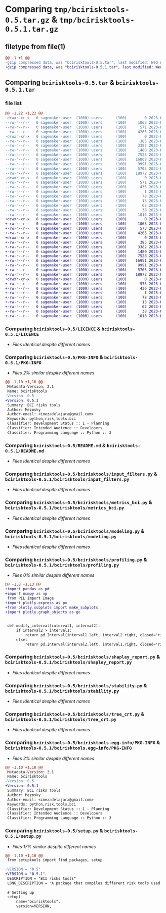 # Comparing `tmp/bcirisktools-0.5.tar.gz` & `tmp/bcirisktools-0.5.1.tar.gz`

## filetype from file(1)

```diff
@@ -1 +1 @@
-gzip compressed data, was "bcirisktools-0.5.tar", last modified: Wed Aug  2 19:15:30 2023, max compression
+gzip compressed data, was "bcirisktools-0.5.1.tar", last modified: Wed Aug  2 19:27:30 2023, max compression
```

## Comparing `bcirisktools-0.5.tar` & `bcirisktools-0.5.1.tar`

### file list

```diff
@@ -1,22 +1,22 @@
-drwxr-xr-x   0 sagemaker-user  (1000) users      (100)        0 2023-08-02 19:15:30.033000 bcirisktools-0.5/
--rw-r--r--   0 sagemaker-user  (1000) users      (100)     1063 2023-07-27 13:56:43.000000 bcirisktools-0.5/LICENCE
--rw-r--r--   0 sagemaker-user  (1000) users      (100)      571 2023-08-02 19:15:30.026000 bcirisktools-0.5/PKG-INFO
--rw-r--r--   0 sagemaker-user  (1000) users      (100)     4265 2023-07-27 13:56:43.000000 bcirisktools-0.5/README.md
-drwxr-xr-x   0 sagemaker-user  (1000) users      (100)        0 2023-08-02 19:15:29.902000 bcirisktools-0.5/bcirisktools/
--rw-r--r--   0 sagemaker-user  (1000) users      (100)      385 2023-08-02 19:08:07.000000 bcirisktools-0.5/bcirisktools/__init__.py
--rw-r--r--   0 sagemaker-user  (1000) users      (100)     3382 2023-07-27 13:56:43.000000 bcirisktools-0.5/bcirisktools/input_filters.py
--rw-r--r--   0 sagemaker-user  (1000) users      (100)     1480 2023-07-27 13:56:43.000000 bcirisktools-0.5/bcirisktools/metrics_bci.py
--rw-r--r--   0 sagemaker-user  (1000) users      (100)     7528 2023-07-27 13:56:43.000000 bcirisktools-0.5/bcirisktools/modeling.py
--rw-r--r--   0 sagemaker-user  (1000) users      (100)    16808 2023-08-02 19:01:12.000000 bcirisktools-0.5/bcirisktools/profiling.py
--rw-r--r--   0 sagemaker-user  (1000) users      (100)     9991 2023-07-27 13:56:43.000000 bcirisktools-0.5/bcirisktools/shapley_report.py
--rw-r--r--   0 sagemaker-user  (1000) users      (100)     5705 2023-07-27 13:56:43.000000 bcirisktools-0.5/bcirisktools/stability.py
--rw-r--r--   0 sagemaker-user  (1000) users      (100)    18972 2023-07-27 13:56:43.000000 bcirisktools-0.5/bcirisktools/tree_crt.py
-drwxr-xr-x   0 sagemaker-user  (1000) users      (100)        0 2023-08-02 19:15:30.000000 bcirisktools-0.5/bcirisktools.egg-info/
--rw-r--r--   0 sagemaker-user  (1000) users      (100)      571 2023-08-02 19:15:29.000000 bcirisktools-0.5/bcirisktools.egg-info/PKG-INFO
--rw-r--r--   0 sagemaker-user  (1000) users      (100)      436 2023-08-02 19:15:29.000000 bcirisktools-0.5/bcirisktools.egg-info/SOURCES.txt
--rw-r--r--   0 sagemaker-user  (1000) users      (100)        1 2023-08-02 19:15:29.000000 bcirisktools-0.5/bcirisktools.egg-info/dependency_links.txt
--rw-r--r--   0 sagemaker-user  (1000) users      (100)       78 2023-08-02 19:15:29.000000 bcirisktools-0.5/bcirisktools.egg-info/requires.txt
--rw-r--r--   0 sagemaker-user  (1000) users      (100)       13 2023-08-02 19:15:29.000000 bcirisktools-0.5/bcirisktools.egg-info/top_level.txt
--rw-r--r--   0 sagemaker-user  (1000) users      (100)       62 2023-07-27 13:56:43.000000 bcirisktools-0.5/pyproject.toml
--rw-r--r--   0 sagemaker-user  (1000) users      (100)       38 2023-08-02 19:15:30.036000 bcirisktools-0.5/setup.cfg
--rw-r--r--   0 sagemaker-user  (1000) users      (100)     1016 2023-08-02 19:15:11.000000 bcirisktools-0.5/setup.py
+drwxr-xr-x   0 sagemaker-user  (1000) users      (100)        0 2023-08-02 19:27:30.658000 bcirisktools-0.5.1/
+-rw-r--r--   0 sagemaker-user  (1000) users      (100)     1063 2023-07-27 13:56:43.000000 bcirisktools-0.5.1/LICENCE
+-rw-r--r--   0 sagemaker-user  (1000) users      (100)      573 2023-08-02 19:27:30.652000 bcirisktools-0.5.1/PKG-INFO
+-rw-r--r--   0 sagemaker-user  (1000) users      (100)     4265 2023-07-27 13:56:43.000000 bcirisktools-0.5.1/README.md
+drwxr-xr-x   0 sagemaker-user  (1000) users      (100)        0 2023-08-02 19:27:30.530000 bcirisktools-0.5.1/bcirisktools/
+-rw-r--r--   0 sagemaker-user  (1000) users      (100)      385 2023-08-02 19:08:07.000000 bcirisktools-0.5.1/bcirisktools/__init__.py
+-rw-r--r--   0 sagemaker-user  (1000) users      (100)     3382 2023-07-27 13:56:43.000000 bcirisktools-0.5.1/bcirisktools/input_filters.py
+-rw-r--r--   0 sagemaker-user  (1000) users      (100)     1480 2023-07-27 13:56:43.000000 bcirisktools-0.5.1/bcirisktools/metrics_bci.py
+-rw-r--r--   0 sagemaker-user  (1000) users      (100)     7528 2023-07-27 13:56:43.000000 bcirisktools-0.5.1/bcirisktools/modeling.py
+-rw-r--r--   0 sagemaker-user  (1000) users      (100)    16951 2023-08-02 19:27:19.000000 bcirisktools-0.5.1/bcirisktools/profiling.py
+-rw-r--r--   0 sagemaker-user  (1000) users      (100)     9991 2023-07-27 13:56:43.000000 bcirisktools-0.5.1/bcirisktools/shapley_report.py
+-rw-r--r--   0 sagemaker-user  (1000) users      (100)     5705 2023-07-27 13:56:43.000000 bcirisktools-0.5.1/bcirisktools/stability.py
+-rw-r--r--   0 sagemaker-user  (1000) users      (100)    18972 2023-07-27 13:56:43.000000 bcirisktools-0.5.1/bcirisktools/tree_crt.py
+drwxr-xr-x   0 sagemaker-user  (1000) users      (100)        0 2023-08-02 19:27:30.629000 bcirisktools-0.5.1/bcirisktools.egg-info/
+-rw-r--r--   0 sagemaker-user  (1000) users      (100)      573 2023-08-02 19:27:30.000000 bcirisktools-0.5.1/bcirisktools.egg-info/PKG-INFO
+-rw-r--r--   0 sagemaker-user  (1000) users      (100)      436 2023-08-02 19:27:30.000000 bcirisktools-0.5.1/bcirisktools.egg-info/SOURCES.txt
+-rw-r--r--   0 sagemaker-user  (1000) users      (100)        1 2023-08-02 19:27:30.000000 bcirisktools-0.5.1/bcirisktools.egg-info/dependency_links.txt
+-rw-r--r--   0 sagemaker-user  (1000) users      (100)       78 2023-08-02 19:27:30.000000 bcirisktools-0.5.1/bcirisktools.egg-info/requires.txt
+-rw-r--r--   0 sagemaker-user  (1000) users      (100)       13 2023-08-02 19:27:30.000000 bcirisktools-0.5.1/bcirisktools.egg-info/top_level.txt
+-rw-r--r--   0 sagemaker-user  (1000) users      (100)       62 2023-07-27 13:56:43.000000 bcirisktools-0.5.1/pyproject.toml
+-rw-r--r--   0 sagemaker-user  (1000) users      (100)       38 2023-08-02 19:27:30.663000 bcirisktools-0.5.1/setup.cfg
+-rw-r--r--   0 sagemaker-user  (1000) users      (100)     1018 2023-08-02 19:27:23.000000 bcirisktools-0.5.1/setup.py
```

### Comparing `bcirisktools-0.5/LICENCE` & `bcirisktools-0.5.1/LICENCE`

 * *Files identical despite different names*

### Comparing `bcirisktools-0.5/PKG-INFO` & `bcirisktools-0.5.1/PKG-INFO`

 * *Files 2% similar despite different names*

```diff
@@ -1,10 +1,10 @@
 Metadata-Version: 2.1
 Name: bcirisktools
-Version: 0.5
+Version: 0.5.1
 Summary: BCI risks tools
 Author: Mezosky
 Author-email: <imezadelajara@gmail.com>
 Keywords: python,risk,tools,bci
 Classifier: Development Status :: 1 - Planning
 Classifier: Intended Audience :: Developers
 Classifier: Programming Language :: Python :: 3
```

### Comparing `bcirisktools-0.5/README.md` & `bcirisktools-0.5.1/README.md`

 * *Files identical despite different names*

### Comparing `bcirisktools-0.5/bcirisktools/input_filters.py` & `bcirisktools-0.5.1/bcirisktools/input_filters.py`

 * *Files identical despite different names*

### Comparing `bcirisktools-0.5/bcirisktools/metrics_bci.py` & `bcirisktools-0.5.1/bcirisktools/metrics_bci.py`

 * *Files identical despite different names*

### Comparing `bcirisktools-0.5/bcirisktools/modeling.py` & `bcirisktools-0.5.1/bcirisktools/modeling.py`

 * *Files identical despite different names*

### Comparing `bcirisktools-0.5/bcirisktools/profiling.py` & `bcirisktools-0.5.1/bcirisktools/profiling.py`

 * *Files 0% similar despite different names*

```diff
@@ -1,8 +1,13 @@
+import pandas as pd
+import numpy as np
 from PIL import Image
+import plotly.express as px
+from plotly.subplots import make_subplots
+import plotly.graph_objects as go
 
 
 def modify_interval(interval1, interval2):
     if interval2 > interval1:
         return pd.Interval(interval1.left, interval2.right, closed="right")
     else:
         return pd.Interval(interval2.left, interval1.right, closed="right")
```

### Comparing `bcirisktools-0.5/bcirisktools/shapley_report.py` & `bcirisktools-0.5.1/bcirisktools/shapley_report.py`

 * *Files identical despite different names*

### Comparing `bcirisktools-0.5/bcirisktools/stability.py` & `bcirisktools-0.5.1/bcirisktools/stability.py`

 * *Files identical despite different names*

### Comparing `bcirisktools-0.5/bcirisktools/tree_crt.py` & `bcirisktools-0.5.1/bcirisktools/tree_crt.py`

 * *Files identical despite different names*

### Comparing `bcirisktools-0.5/bcirisktools.egg-info/PKG-INFO` & `bcirisktools-0.5.1/bcirisktools.egg-info/PKG-INFO`

 * *Files 2% similar despite different names*

```diff
@@ -1,10 +1,10 @@
 Metadata-Version: 2.1
 Name: bcirisktools
-Version: 0.5
+Version: 0.5.1
 Summary: BCI risks tools
 Author: Mezosky
 Author-email: <imezadelajara@gmail.com>
 Keywords: python,risk,tools,bci
 Classifier: Development Status :: 1 - Planning
 Classifier: Intended Audience :: Developers
 Classifier: Programming Language :: Python :: 3
```

### Comparing `bcirisktools-0.5/setup.py` & `bcirisktools-0.5.1/setup.py`

 * *Files 17% similar despite different names*

```diff
@@ -1,10 +1,10 @@
 from setuptools import find_packages, setup
 
-VERSION = "0.5"
+VERSION = "0.5.1"
 DESCRIPTION = "BCI risks tools"
 LONG_DESCRIPTION = "A package that compiles different risk tools used by BCI bank."
 
 # Setting up
 setup(
     name="bcirisktools",
     version=VERSION,
```

